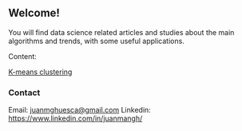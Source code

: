 ## Welcome!

You will find data science related articles and studies about the main algorithms and trends, with some useful applications.

Content:

[K-means clustering](juanmangh.github.io/clustering_kmeans.md)



### Contact
Email: juanmghuesca@gmail.com
Linkedin: https://www.linkedin.com/in/juanmangh/
